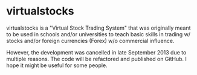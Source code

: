 virtualstocks
=============

virtualstocks is a "Virtual Stock Trading System" that was originally meant to be used in schools and/or universities to teach basic skills in trading w/ stocks and/or foreign currencies (Forex) w/o commercial influence.

However, the development was cancelled in late September 2013 due to multiple reasons. The code will be refactored and published on GitHub. I hope it might be useful for some people.
